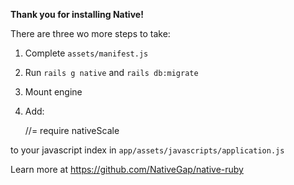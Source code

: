 **Thank you for installing Native!**


There are three wo more steps to take:

1) Complete `assets/manifest.js`
2) Run `rails g native` and `rails db:migrate`
3) Mount engine
4) Add:

    //= require nativeScale

to your javascript index in `app/assets/javascripts/application.js`


Learn more at https://github.com/NativeGap/native-ruby
